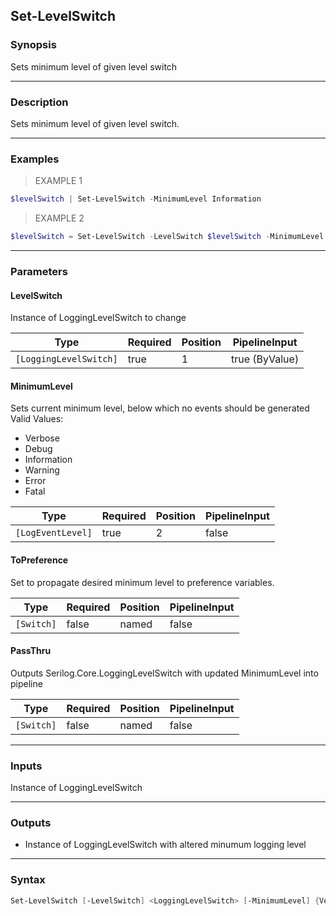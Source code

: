 Set-LevelSwitch
---------------

### Synopsis
Sets minimum level of given level switch

---

### Description

Sets minimum level of given level switch.

---

### Examples
> EXAMPLE 1

```PowerShell
$levelSwitch | Set-LevelSwitch -MinimumLevel Information
```
> EXAMPLE 2

```PowerShell
$levelSwitch = Set-LevelSwitch -LevelSwitch $levelSwitch -MinimumLevel Information
```

---

### Parameters
#### **LevelSwitch**
Instance of LoggingLevelSwitch to change

|Type                  |Required|Position|PipelineInput |
|----------------------|--------|--------|--------------|
|`[LoggingLevelSwitch]`|true    |1       |true (ByValue)|

#### **MinimumLevel**
Sets current minimum level, below which no events should be generated
Valid Values:

* Verbose
* Debug
* Information
* Warning
* Error
* Fatal

|Type             |Required|Position|PipelineInput|
|-----------------|--------|--------|-------------|
|`[LogEventLevel]`|true    |2       |false        |

#### **ToPreference**
Set to propagate desired minimum level to preference variables.

|Type      |Required|Position|PipelineInput|
|----------|--------|--------|-------------|
|`[Switch]`|false   |named   |false        |

#### **PassThru**
Outputs Serilog.Core.LoggingLevelSwitch with updated MinimumLevel into pipeline

|Type      |Required|Position|PipelineInput|
|----------|--------|--------|-------------|
|`[Switch]`|false   |named   |false        |

---

### Inputs
Instance of LoggingLevelSwitch

---

### Outputs
* Instance of LoggingLevelSwitch with altered minumum logging level

---

### Syntax
```PowerShell
Set-LevelSwitch [-LevelSwitch] <LoggingLevelSwitch> [-MinimumLevel] {Verbose | Debug | Information | Warning | Error | Fatal} [-ToPreference] [-PassThru] [<CommonParameters>]
```
